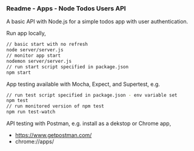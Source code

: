 ### Readme - Apps - Node Todos Users API

A basic API with Node.js for a simple todos app with user authentication.

Run app locally,

```bash
// basic start with no refresh
node server/server.js
// monitor app start
nodemon server/server.js
// run start script specified in package.json
npm start
```

App testing available with Mocha, Expect, and Supertest, e.g.

```bash
// run test script specified in package.json - env variable set
npm test
// run monitored version of npm test
npm run test-watch
```

API testing with Postman, e.g. install as a dekstop or Chrome app,

  * https://www.getpostman.com/
  * chrome://apps/
